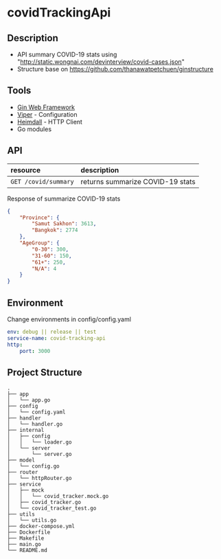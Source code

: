 # covidTrackingApi

## Description

-   API summary COVID-19 stats using "http://static.wongnai.com/devinterview/covid-cases.json"
-   Structure base on https://github.com/thanawatpetchuen/ginstructure

## Tools

-   [Gin Web Framework](https://github.com/gin-gonic/gin)
-   [Viper](https://github.com/spf13/viper) - Configuration
-   [Heimdall](https://github.com/gojek/heimdall) - HTTP Client
-   Go modules

## API

| resource             | description                      |
| :------------------- | :------------------------------- |
| `GET /covid/summary` | returns summarize COVID-19 stats |

Response of summarize COVID-19 stats

```json
{
	"Province": {
		"Samut Sakhon": 3613,
		"Bangkok": 2774
	},
	"AgeGroup": {
		"0-30": 300,
		"31-60": 150,
		"61+": 250,
		"N/A": 4
	}
}
```

## Environment

Change environments in config/config.yaml

```yaml
env: debug || release || test
service-name: covid-tracking-api
http:
    port: 3000
```

## Project Structure

    .
    ├── app
    │   └── app.go
    ├── config
    │   └── config.yaml
    ├── handler
    │   └── handler.go
    ├── internal
    │   ├── config
    │   │   └── loader.go
    │   └── server
    │       └── server.go
    ├── model
    │   └── config.go
    ├── router
    │   └── httpRouter.go
    ├── service
    │   ├── mock
    │   │   └── covid_tracker.mock.go
    │   ├── covid_tracker.go
    │   └── covid_tracker_test.go
    ├── utils
    │   └── utils.go
    ├── docker-compose.yml
    ├── Dockerfile
    ├── Makefile
    ├── main.go
    └── README.md
